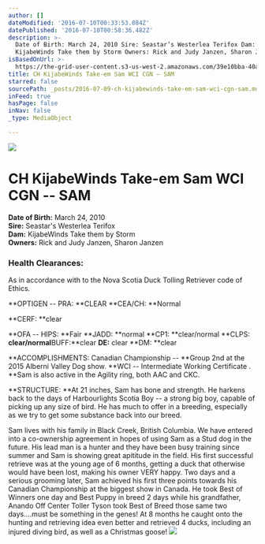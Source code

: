 ```yaml
---
author: []
dateModified: '2016-07-10T00:33:53.084Z'
datePublished: '2016-07-10T00:58:36.482Z'
description: >-
  Date of Birth: March 24, 2010 Sire: Seastar’s Westerlea Terifox Dam:
  KijabeWinds Take them by Storm Owners: Rick and Judy Janzen, Sharon Janzen
isBasedOnUrl: >-
  https://the-grid-user-content.s3-us-west-2.amazonaws.com/39e10bba-40a7-463b-bdea-752460ebc2cd.jpg
title: CH KijabeWinds Take-em Sam WCI CGN – SAM
starred: false
sourcePath: _posts/2016-07-09-ch-kijabewinds-take-em-sam-wci-cgn-sam.md
inFeed: true
hasPage: false
inNav: false
_type: MediaObject

---
```

![](https://the-grid-user-content.s3-us-west-2.amazonaws.com/e77b8fe8-5208-43b9-8900-59e0d817f4c1.jpg)

# **CH KijabeWinds Take-em Sam WCI CGN -- SAM**

**Date of Birth:** March 24, 2010  
**Sire:** Seastar's Westerlea Terifox  
**Dam:** KijabeWinds Take them by Storm  
**Owners:** Rick and Judy Janzen, Sharon Janzen

### **Health Clearances:**

As in accordance with to the Nova Scotia Duck Tolling Retriever code of Ethics.

**OPTIGEN -- PRA: **CLEAR **CEA/CH: **Normal

**CERF: **clear

**OFA -- HIPS: **Fair **JADD: **normal **CP1: **clear/normal **CLPS: **clear/normal**BUFF:**clear **DE:** clear **DM: **clear

**ACCOMPLISHMENTS: Canadian Championship -- **Group 2nd at the 2015 Alberni Valley Dog show. **WCI -- Intermediate Working Certificate . **Sam is also active in the Agility ring, both AAC and CKC.

**STRUCTURE: **At 21 inches, Sam has bone and strength. He harkens back to the days of Harbourlights Scotia Boy -- a strong big boy, capable of picking up any size of bird. He has much to offer in a breeding, especially as we try to get some substance back into our breed.

Sam lives with his family in Black Creek, British Columbia. We have entered into a co-ownership agreement in hopes of using Sam as a Stud dog in the future. His lead man is a hunter and they have been busy training since summer and Sam is showing great apititude in the field. His first successful retrieve was at the young age of 6 months, getting a duck that otherwise would have been lost, making his owner VERY happy. Two days and a serious grooming later, Sam achieved his first three points towards his Canadian Championship at the biggest show in Canada. He took Best of Winners one day and Best Puppy in breed 2 days while his grandfather, Anando Off Center Toller Tyson took Best of Breed those same two days....must be something in the genes! At 8 months he caught onto the hunting and retrieving idea even better and retrieved 4 ducks, including an injured diving bird, as well as a Christmas goose!
![](https://the-grid-user-content.s3-us-west-2.amazonaws.com/1a5fa21e-2d66-42e9-aaaf-cd80eedf6125.jpg)